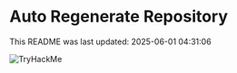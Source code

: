 # Auto Regenerate Repository

This README was last updated: 2025-06-01 04:31:06

 ![TryHackMe](https://tryhackme.com/badge/533634)